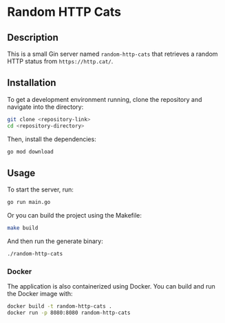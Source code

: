 # Random HTTP Cats

## Description

This is a small Gin server named `random-http-cats` that retrieves a random HTTP status from `https://http.cat/`.

## Installation

To get a development environment running, clone the repository and navigate into the directory:

```bash
git clone <repository-link>
cd <repository-directory>
```

Then, install the dependencies:

```bash
go mod download
```

## Usage

To start the server, run:

```bash
go run main.go
```

Or you can build the project using the Makefile:

```bash
make build
```

And then run the generate binary:

```bash
./random-http-cats
```

### Docker

The application is also containerized using Docker. You can build and run the Docker image with:

```bash
docker build -t random-http-cats .
docker run -p 8080:8080 random-http-cats
```
